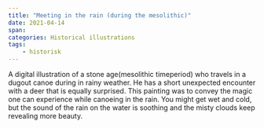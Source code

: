 ```yaml
---
title: "Meeting in the rain (during the mesolithic)"
date: 2021-04-14
span:
categories: Historical illustrations
tags: 
    - historisk
---
```

A digital illustration of a stone age(mesolithic timeperiod) who travels in a dugout canoe during in rainy weather. He has a short unexpected encounter with a deer that is equally surprised. This painting was to convey the magic one can experience while canoeing in the rain. You might get wet and cold, but the sound of the rain on the water is soothing and the misty clouds keep revealing more beauty. 

